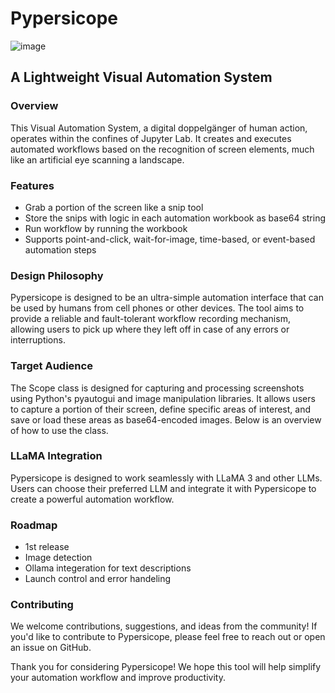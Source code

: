**Pypersicope**
================
![image](https://github.com/user-attachments/assets/227ad299-eeef-4063-bcbb-c0e0d5be3cb7)



A Lightweight Visual Automation System
-----------------------------------------

### Overview

This Visual Automation System, a digital doppelgänger of human action, operates within the confines of Jupyter Lab. It creates and executes automated workflows based on the recognition of screen elements, much like an artificial eye scanning a landscape.

### Features

* Grab a portion of the screen like a snip tool
* Store the snips with logic in each automation workbook as base64 string
* Run workflow by running the workbook
* Supports point-and-click, wait-for-image, time-based, or event-based automation steps

### Design Philosophy

Pypersicope is designed to be an ultra-simple automation interface that can be used by humans from cell phones or other devices. The tool aims to provide a reliable and fault-tolerant workflow recording mechanism, allowing users to pick up where they left off in case of any errors or interruptions.

### Target Audience

The Scope class is designed for capturing and processing screenshots using Python's pyautogui and image manipulation libraries. It allows users to capture a portion of their screen, define specific areas of interest, and save or load these areas as base64-encoded images. Below is an overview of how to use the class.

### LLaMA Integration

Pypersicope is designed to work seamlessly with LLaMA 3 and other LLMs. Users can choose their preferred LLM and integrate it with Pypersicope to create a powerful automation workflow.

### Roadmap

* 1st release
* Image detection
* Ollama integeration for text descriptions
* Launch control and error handeling

### Contributing

We welcome contributions, suggestions, and ideas from the community! If you'd like to contribute to Pypersicope, please feel free to reach out or open an issue on GitHub.

Thank you for considering Pypersicope! We hope this tool will help simplify your automation workflow and improve productivity.

